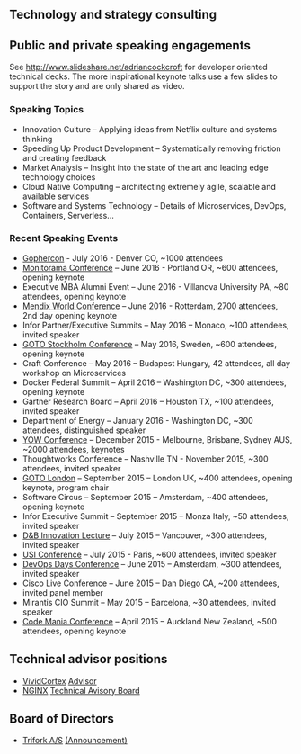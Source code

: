## Technology and strategy consulting

## Public and private speaking engagements
See http://www.slideshare.net/adriancockcroft for developer oriented technical decks. The more inspirational keynote talks use a few slides to support the story and are only shared as video.

### Speaking Topics
- Innovation Culture – Applying ideas from Netflix culture and systems thinking
- Speeding Up Product Development – Systematically removing friction and creating feedback
- Market Analysis – Insight into the state of the art and leading edge technology choices
- Cloud Native Computing – architecting extremely agile, scalable and available services
- Software and Systems Technology – Details of Microservices, DevOps, Containers, Serverless...

### Recent Speaking Events
- [Gophercon](http://www.slideshare.net/adriancockcroft/gophercon-2016-communicating-sequential-goroutines) - July 2016 - Denver CO, ~1000 attendees
- [Monitorama Conference](https://vimeo.com/173609948) – June 2016 - Portland OR, ~600 attendees, opening keynote
- Executive MBA Alumni Event – June 2016 - Villanova University PA, ~80 attendees, opening keynote
- [Mendix World Conference](https://www.youtube.com/watch?v=Bn2WLIpPxX8) – June 2016 - Rotterdam, 2700 attendees, 2nd day opening keynote
- Infor Partner/Executive Summits – May 2016 – Monaco, ~100 attendees, invited speaker
- [GOTO Stockholm Conference](https://www.youtube.com/watch?v=XsmxMlYbXho) – May 2016, Sweden, ~600 attendees, opening keynote
- Craft Conference – May 2016 – Budapest Hungary, 42 attendees, all day workshop on Microservices
- Docker Federal Summit – April 2016 – Washington DC, ~300 attendees, opening keynote
- Gartner Research Board – April 2016 – Houston TX, ~100 attendees, invited speaker
- Department of Energy – January 2016 - Washington DC, ~300 attendees, distinguished speaker
- [YOW Conference](https://www.youtube.com/watch?v=iMJymSrKqF4) – December 2015 - Melbourne, Brisbane, Sydney AUS, ~2000 attendees, keynotes
- Thoughtworks Conference – Nashville TN - November 2015, ~300 attendees, invited speaker
- [GOTO London](https://www.youtube.com/watch?v=SBp7AWelOhM) – September 2015 – London UK, ~400 attendees, opening keynote, program chair
- Software Circus – September 2015 – Amsterdam, ~400 attendees, opening keynote
- Infor Executive Summit – September 2015 – Monza Italy, ~50 attendees, invited speaker
- [D&B Innovation Lecture](https://techvibes.com/2015/07/14/the-future-of-the-cloud-2015-07-14) – July 2015 – Vancouver, ~300 attendees, invited speaker
- [USI Conference](https://www.youtube.com/watch?v=-vlOG3UIp9c) – July 2015 - Paris, ~600 attendees, invited speaker
- [DevOps Days Conference](https://vimeo.com/album/3468700/video/131859226) – June 2015 – Amsterdam, ~300 attendees, invited speaker
- Cisco Live Conference – June 2015 – Dan Diego CA, ~200 attendees, invited panel member
- Mirantis CIO Summit – May 2015 – Barcelona, ~30 attendees, invited speaker
- [Code Mania Conference](https://www.youtube.com/watch?v=tvJu5xSOqTw) – April 2015 – Auckland New Zealand, ~500 attendees, opening keynote

## Technical advisor positions
- [VividCortex](http://www.vividcortex.com) [Advisor](https://www.vividcortex.com/about-us/)
- [NGINX](http://www.nginx.com) [Technical Avisory Board](https://www.nginx.com/leadership-team/)

## Board of Directors
- [Trifork A/S](http://www.trifork.com) [(Announcement)](http://investor.trifork.com/2016/05/11/trifork-strengthens-top-management/) 
